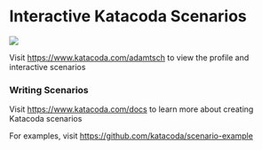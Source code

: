 # Interactive Katacoda Scenarios

[![](http://shields.katacoda.com/katacoda/adamtsch/count.svg)](https://www.katacoda.com/adamtsch "Get your profile on Katacoda.com")

Visit https://www.katacoda.com/adamtsch to view the profile and interactive scenarios

### Writing Scenarios
Visit https://www.katacoda.com/docs to learn more about creating Katacoda scenarios

For examples, visit https://github.com/katacoda/scenario-example
